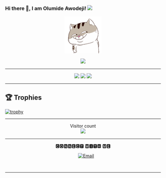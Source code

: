 ### Hi there 👋, I am Olumide Awodeji! ![](https://pbs.twimg.com/profile_banners/860357608552763393/1593430830/1500x500)

<!-- Software Developer | Mobile Developer ✨ -->

<p align="center">
    <a href="http://aashisjha.com.np" target="_blank">
        <img src="https://github.com/Cypher-O/Cypher-O/blob/main/wth-smile.gif?raw=true" width="120" height="120" alt="Cat smiling">
    </a>
</p>



<p align="center">
  <a href="https://github.com/Cypher-O/readme-typing-svg">
    <img src="https://readme-typing-svg.demolab.com/?lines=SOFTWARE%20ENGINEER%20✨;ETHICAL%20HACKER%20✨;FULL-STACK%20WEB%20AND%20APP%20DEV%20✨;ARTIFICIAL%20INTELLIGENCE%20(AI)%20✨;PROGRAMMER%20✨;EXPERIENCED%20UI%2FUX%20DESIGNER%20✨;7%2B%20YEAR's%20OF%20CODING%20EXPERIENCE%20✨;ALWAYS%20LEARNING%20NEW%20THINGS&font=fira%20Code&center=true&width=440&height=35&color=20C20E&vCenter=true&pause=1000&size=22" />
  </a>
</p>

<hr>

<p align="center">
  <img src ="https://github-readme-stats.vercel.app/api?username=Cypher-O&show_icons=true&count_private=true&theme=darcula&hide_border=true&hide=issues,contribs&bg_color=00000000">
  <img src ="https://github-readme-stats.vercel.app/api/top-langs/?username=Cypher-O&layout=compact&hide_border=true&theme=darcula&bg_color=00000000&langs_count=6">
  <img src ="https://github-readme-streak-stats.herokuapp.com?user=Cypher-O&theme=darcula&hide_border=true&background=FFFFFF00">
</p>

<hr>

## 🏆 Trophies

[![trophy](https://github-profile-trophy.vercel.app/?username=Cypher-O&theme=onedark&margin-w=15&margin-h=15)](https://www.buymeacoffee.com/pantani)

<hr>

<p align="center">
  Visitor count<br>
  <img src="https://profile-counter.glitch.me/Cypher-O/count.svg" />
</p>

<hr>

<!-- ## 📫 How to reach me

- Email: [Olumide Awodeji](mailto:awodejiolumidekolade@gmail.com)
- LinkedIn: [Olumide Awodeji](https://www.linkedin.com/in/olumide-awodeji-4b20b51a4/)
- Twitter: [cyphercodes_](https://x.com/cyphercodes_) -->

<p align="center">
  🅲🅾🅽🅽🅴🅲🆃 🆆🅸🆃🅷 🅼🅴
   </p>
<p align="center">
<a href="https://www.buymeacoffee.com/olumide.awodeji" target="_blank"><img alt="" src="https://img.shields.io/badge/Help%20Me-ffdd00?style=for-the-badge&logo=buy-me-a-coffee&logoColor=black" style="vertical-align:center" /></a>
<a href="https://discord.com/users/cypher.codes" target="_blank"><img alt="" src="https://img.shields.io/badge/discord-000?style=for-the-badge&logo=discord&logoColor=4e5d94" style="vertical-align:center" /></a>
<a href="https://olumide-awodeji-portfolio.cybercraftsmen.tech" target="_blank"><img alt="" src="https://img.shields.io/badge/Portfolio-000?logo=vercel&logoColor=yellow&style=for-the-badge" style="vertical-align:center" /></a>
<a href="https://x.com/cyphercodes_" target="_blank"><img alt="" src="https://img.shields.io/badge/Twitter-000?logo=Twitter&logoColor=1DA1F2&style=for-the-badge" style="vertical-align:center" /></a>
<a href="https://linkedin.com/in/olumide-awodeji-4b20b51a4" target="_blank"><img alt="" src="https://img.shields.io/badge/LinkedIn-000?logo=linkedin&logoColor=0A66C2&style=for-the-badge" style="vertical-align:center" /></a>
<a href="mailto:awodejiolumidekolade@gmail.com" target="_blank"><img alt="Email" src="https://img.shields.io/badge/gmail%20-000?style=for-the-badge&logo=gmail&logoColor=white" style="vertical-align:center" /></a>
</p>

<br />

<hr>


